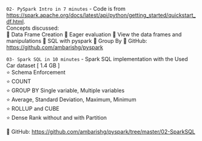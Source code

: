 
`02- PySpark Intro in 7 minutes` -  Code is from https://spark.apache.org/docs/latest/api/python/getting_started/quickstart_df.html.  
Concepts discussed:  
📗 Data Frame Creation
📗 Eager evaluation
📗 View the data frames and manipulations
📗 SQL with pyspark
📗 Group By
🔋 GitHub: https://github.com/ambarishg/pyspark       

`03- Spark SQL in 10 minutes` - Spark SQL implementation with the Used Car dataset [ 1.4 GB ]             
⭐ Schema Enforcement         
⭐ COUNT               
⭐ GROUP BY Single variable, Multiple variables           
⭐ Average, Standard Deviation, Maximum, Minimum     
⭐ ROLLUP and CUBE               
⭐ Dense Rank without and with Partition    

🔋 GitHub: https://github.com/ambarishg/pyspark/tree/master/02-SparkSQL           